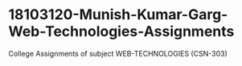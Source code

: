 # 18103120-Munish-Kumar-Garg-Web-Technologies-Assignments
College Assignments of subject WEB-TECHNOLOGIES (CSN-303)

